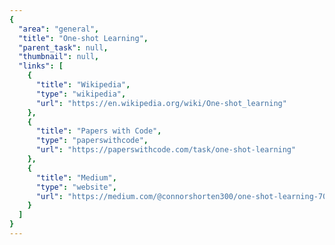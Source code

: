 ```yaml
---
{
  "area": "general",
  "title": "One-shot Learning",
  "parent_task": null,
  "thumbnail": null,
  "links": [
    {
      "title": "Wikipedia",
      "type": "wikipedia",
      "url": "https://en.wikipedia.org/wiki/One-shot_learning"
    },
    {
      "title": "Papers with Code",
      "type": "paperswithcode",
      "url": "https://paperswithcode.com/task/one-shot-learning"
    },
    {
      "title": "Medium",
      "type": "website",
      "url": "https://medium.com/@connorshorten300/one-shot-learning-70bd78da4120"
    }
  ]
}
---
```


